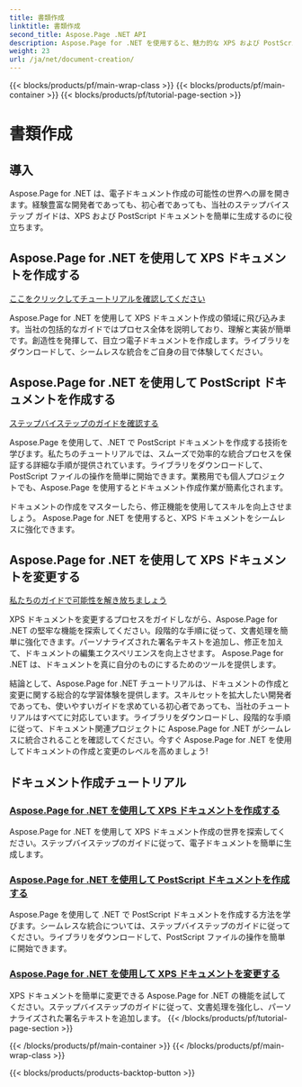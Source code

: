 ```yaml
---
title: 書類作成
linktitle: 書類作成
second_title: Aspose.Page .NET API
description: Aspose.Page for .NET を使用すると、魅力的な XPS および PostScript ドキュメントを簡単に作成できます。シームレスな統合のためのドキュメントの作成と変更のチュートリアルをご覧ください。
weight: 23
url: /ja/net/document-creation/
---
```


{{< blocks/products/pf/main-wrap-class >}}
{{< blocks/products/pf/main-container >}}
{{< blocks/products/pf/tutorial-page-section >}}

# 書類作成

## 導入

Aspose.Page for .NET は、電子ドキュメント作成の可能性の世界への扉を開きます。経験豊富な開発者であっても、初心者であっても、当社のステップバイステップ ガイドは、XPS および PostScript ドキュメントを簡単に生成するのに役立ちます。

## Aspose.Page for .NET を使用して XPS ドキュメントを作成する
[ここをクリックしてチュートリアルを確認してください](./create-xps-document/)

Aspose.Page for .NET を使用して XPS ドキュメント作成の領域に飛び込みます。当社の包括的なガイドではプロセス全体を説明しており、理解と実装が簡単です。創造性を発揮して、目立つ電子ドキュメントを作成します。ライブラリをダウンロードして、シームレスな統合をご自身の目で体験してください。

## Aspose.Page for .NET を使用して PostScript ドキュメントを作成する
[ステップバイステップのガイドを確認する](./create-postscript-document/)

Aspose.Page を使用して、.NET で PostScript ドキュメントを作成する技術を学びます。私たちのチュートリアルでは、スムーズで効率的な統合プロセスを保証する詳細な手順が提供されています。ライブラリをダウンロードして、PostScript ファイルの操作を簡単に開始できます。業務用でも個人プロジェクトでも、Aspose.Page を使用するとドキュメント作成作業が簡素化されます。

ドキュメントの作成をマスターしたら、修正機能を使用してスキルを向上させましょう。 Aspose.Page for .NET を使用すると、XPS ドキュメントをシームレスに強化できます。

## Aspose.Page for .NET を使用して XPS ドキュメントを変更する
[私たちのガイドで可能性を解き放ちましょう](./modify-xps-document/)

XPS ドキュメントを変更するプロセスをガイドしながら、Aspose.Page for .NET の堅牢な機能を探索してください。段階的な手順に従って、文書処理を簡単に強化できます。パーソナライズされた署名テキストを追加し、修正を加えて、ドキュメントの編集エクスペリエンスを向上させます。 Aspose.Page for .NET は、ドキュメントを真に自分のものにするためのツールを提供します。

結論として、Aspose.Page for .NET チュートリアルは、ドキュメントの作成と変更に関する総合的な学習体験を提供します。スキルセットを拡大したい開発者であっても、使いやすいガイドを求めている初心者であっても、当社のチュートリアルはすべてに対応しています。ライブラリをダウンロードし、段階的な手順に従って、ドキュメント関連プロジェクトに Aspose.Page for .NET がシームレスに統合されることを確認してください。今すぐ Aspose.Page for .NET を使用してドキュメントの作成と変更のレベルを高めましょう!
## ドキュメント作成チュートリアル
### [Aspose.Page for .NET を使用して XPS ドキュメントを作成する](./create-xps-document/)
Aspose.Page for .NET を使用して XPS ドキュメント作成の世界を探索してください。ステップバイステップのガイドに従って、電子ドキュメントを簡単に生成します。
### [Aspose.Page for .NET を使用して PostScript ドキュメントを作成する](./create-postscript-document/)
Aspose.Page を使用して .NET で PostScript ドキュメントを作成する方法を学びます。シームレスな統合については、ステップバイステップのガイドに従ってください。ライブラリをダウンロードして、PostScript ファイルの操作を簡単に開始できます。
### [Aspose.Page for .NET を使用して XPS ドキュメントを変更する](./modify-xps-document/)
XPS ドキュメントを簡単に変更できる Aspose.Page for .NET の機能を試してください。ステップバイステップのガイドに従って、文書処理を強化し、パーソナライズされた署名テキストを追加します。
{{< /blocks/products/pf/tutorial-page-section >}}

{{< /blocks/products/pf/main-container >}}
{{< /blocks/products/pf/main-wrap-class >}}

{{< blocks/products/products-backtop-button >}}
